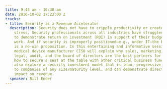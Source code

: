 ```yaml
---
title: 9:45 am - 10:30 am
date: 2016-10-02 17:23:00 Z
tracks:
- title: Security as a Revenue Accelerator
  description: Security does not have to cripple productivity or create financial
    stress. Security professionals across all industries have struggled for years
    to demonstrate return on investment (ROI) in support of their budgets. It doesn’t
    work. And if security is improperly positioned—e.g., under IT—the budgeting struggle
    is a no-win proposition. In this entertaining and informative session, a former
    medical device manufacturer CISO will explain why sales, marketing, customer service,
    legal, audit, and the board of directors are the best partners for security and
    how to secure a seat at the table with other critical business functions. We will
    also explore a security investment model that is lean, progressive, adaptable
    to companies of any size/maturity level, and can demonstrate direct, positive
    impact on revenue.
  speaker: Bill Ender
---
```


